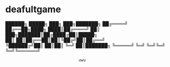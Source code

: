 # deafultgame
 ██████╗  █████╗ ███╗   ███╗███████╗
██╔════╝ ██╔══██╗████╗ ████║██╔════╝
██║  ███╗███████║██╔████╔██║█████╗  
██║   ██║██╔══██║██║╚██╔╝██║██╔══╝  
╚██████╔╝██║  ██║██║ ╚═╝ ██║███████╗
 ╚═════╝ ╚═╝  ╚═╝╚═╝     ╚═╝╚══════╝










                                    uwu
